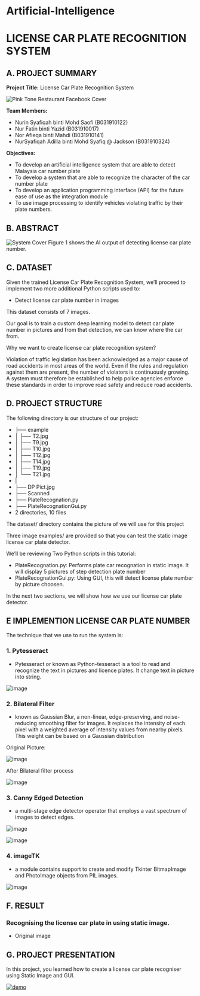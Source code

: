# Artificial-Intelligence
# LICENSE CAR PLATE RECOGNITION SYSTEM

## A. PROJECT SUMMARY



**Project Title:** License Car Plate Recognition System

![Pink Tone Restaurant Facebook Cover](https://user-images.githubusercontent.com/80866677/123492961-9aa0fe00-d64d-11eb-8ff7-b6e1df1c6c6e.png)


**Team Members:** 
- Nurin Syafiqah binti Mohd Saofi (B031910122)
- Nur Fatin binti Yazid (B031910017)
- Nor Afieqa binti Mahdi (B031910141)
- NurSyafiqah Adilla binti Mohd Syafiq @ Jackson (B031910324)


**Objectives:**
- To develop an artificial intelligence system that are able to detect Malaysia car number plate
- To develop a system that are able to recognize the character of the car number plate
- To develop an application programming interface (API) for the future ease of use as the integration module
- To use image processing to identify vehicles violating traffic by their plate numbers.


##  B. ABSTRACT 



![System Cover](https://user-images.githubusercontent.com/80866677/122080137-9b0cee00-ce30-11eb-9f67-970be4573f44.png)
Figure 1 shows the AI output of detecting license car plate number.


## C.  DATASET


Given the trained License Car Plate Recognition System, we’ll proceed to implement two more additional Python scripts used to:

- Detect license car plate number in images


This dataset consists of 7 images.

Our goal is to train a custom deep learning model to detect car plate number in pictures and from that detection, we can know where the car from.

Why we want to create license car plate recognition system?

Violation of traffic legislation has been acknowledged as a major cause of road accidents in most areas of the world. Even if the rules and regulation against them are present, the number of violators is continuously growing. A system must therefore be established to help police agencies enforce these standards in order to improve road safety and reduce road accidents.


## D.   PROJECT STRUCTURE

The following directory is our structure of our project:
- ├── example
- │   ├── T2.jpg
- │   ├── T9.jpg
- │   ├── T10.jpg
- │   ├── T12.jpg
- │   ├── T14.jpg
- │   ├── T19.jpg
- │   └── T21.jpg
- |
- ├── DP Pict.jpg
- ├── Scanned
- ├── PlateRecognation.py
- ├── PlateRecognationGui.py
- 2 directories, 10 files


The dataset/ directory contains the picture of we will use for this project

Three image examples/ are provided so that you can test the static image license car plate detector.

We’ll be reviewing Two Python scripts in this tutorial:

- PlateRecognation.py: Performs plate car recognation in static image. It will display 5 pictures of step detection plate number
- PlateRecognationGui.py: Using GUI, this will detect license plate number by picture choosen.

In the next two sections, we will show how we use our license car plate detector.



## E   IMPLEMENTION LICENSE CAR PLATE NUMBER

The technique that we use to run the system is:

### **1. Pytesseract**
- Pytesseract or known as Python-tesseract is a tool to read and recognize the text in pictures and licence plates. It change text in picture into string.

![image](https://user-images.githubusercontent.com/80866677/123432571-1e7eca00-d5fd-11eb-9b29-a491016e97c6.png)

### **2. Bilateral Filter**
- known as Gaussian Blur, a non-linear, edge-preserving, and noise-reducing smoothing filter for images. It replaces the intensity of each pixel with a weighted average of intensity values from nearby pixels. This weight can be based on a Gaussian distribution

Original Picture:                                     

![image](https://user-images.githubusercontent.com/80866677/123436784-93540300-d601-11eb-8baf-64f43bbf85d1.png)

  After Bilateral filter process

![image](https://user-images.githubusercontent.com/80866677/123436829-a070f200-d601-11eb-90d7-e7febf14837f.png)


### **3. Canny Edged Detection**
- a multi-stage edge detector operator that employs a vast spectrum of images to detect edges.

![image](https://user-images.githubusercontent.com/80866677/123434905-92ba6d00-d5ff-11eb-84c3-251e9cac3fa7.png)

![image](https://user-images.githubusercontent.com/80866677/123502381-7dd0ee80-d67e-11eb-9966-4620a935c883.png)



### **4. imageTK**
- a module contains support to create and modify Tkinter BitmapImage and PhotoImage objects from PIL images.

![image](https://user-images.githubusercontent.com/80866677/123435607-50ddf680-d600-11eb-8d63-1a0b527f7853.png)


## F.  RESULT 

### Recognising the license car plate in using static image.

- Original image





## G.   PROJECT PRESENTATION 

In this project, you learned how to create a license car plate recogniser using Static Image and GUI.

[![demo](![Slide1](https://user-images.githubusercontent.com/80866677/123509276-0feced00-d6a7-11eb-83dd-bdbf6b442c98.PNG))](https://www.youtube.com/watch?v=L_80wnOgU1w)




